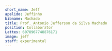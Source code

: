 ```yaml
---
short_name: Jeff
apelido: Jeffinho
bibname: Machado
title: Prof. Antonio Jefferson da Silva Machado
position: Collaborator
Lattes: 6078967748876171
image: jeff
staff: experimental
---
```

